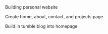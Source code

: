 Building personal website

Create home, about, contact, and projects page

Build in tumble blog into homepage
